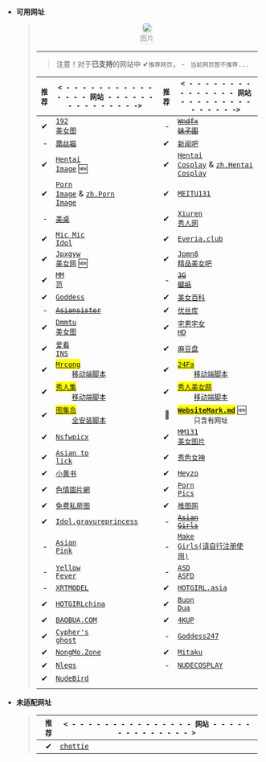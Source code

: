 
- **可用网址**

  >   <center>
  >   <img style="border-radius: 0.3125em;
  >   box-shadow: 0 2px 4px 0 rgba(34,36,38,.12),0 2px 10px 0 rgba(34,36,38,.08);" 
  >   src="https://youimg1.c-ctrip.com/target/0104u120008c4mig2AED8.jpg">
  >   <br>
  >   <div style="color:orange; border-bottom: 1px solid #d9d9d9;
  >   display: inline-block;
  >   color: #999;
  >   padding: 2px;">图片</div>
  >   </center>
  >
  > ***
  >
  > > 注意！对于**已支持**的网站中 ✔`推荐网页`， - ` 当前网页暂不推荐...`
  >
  > | `推荐` | `< - - - - - - - - - - - - - - - 网站 - - - - - - - - - - - - - - ->`                                                                                                                                                                          | `推荐` | `< - - - - - - - - - - - - - - - 网站 - - - - - - - - - - - - - - ->`                                                                                                                                                            |
  > | -----: | ---------------------------------------------------------------------------------------------------------------------------------------------------------------------------------------------------------------------------------------------- | -----: | -------------------------------------------------------------------------------------------------------------------------------------------------------------------------------------------------------------------------------- |
  > |      ✔ | <a href='https://www.taotu8.xyz/' target='_blank' target='_blank'><code>192 美女图</code></a>                                                                                                                                                  |      - | <del><a href='https://www.wndfx.com/' target='_blank'><code>Wndfx 妹子图</code></a></del>                                                                                                                                        |
  > |      - | <del><a href='https://www.lesmao.org' target='_blank'><code>蕾丝猫</code></a></del>                                                                                                                                                            |      ✔ | <a href='https://www.xinwenba.net/web/meinv/' target='_blank'><code>新闻吧</code></a>                                                                                                                                            |
  > |      ✔ | <a href='https://hentai-img.com/' target='_blank'><code>Hentai Image</code></a> 🆕                                                                                                                                                             |      ✔ | <a href='https://hentai-cosplays.com/' target='_blank'><code>Hentai Cosplay</code></a> &amp; <a href='https://zh.hentai-cosplays.com/' target='_blank'><code>zh.Hentai Cosplay</code></a>                                        |
  > |      ✔ | <a href='https://porn-images-xxx.com/' target='_blank'><code>Porn Image</code></a> &amp; <a href='https://zh.porn-images-xxx.com/' target='_blank'><code>zh.Porn Image</code></a>                                                              |      ✔ | <a href='https://www.meitu131.com/meinv/' target='_blank'><code>MEITU131</code></a>                                                                                                                                              |
  > |      - | <del><a href='http://www.win4000.com/meitu.html' target='_blank'><code>美桌</code></a></del>                                                                                                                                                   |      ✔ | <a href='http://www.xiuren.org/' target='_blank'><code>Xiuren 秀人网</code></a>                                                                                                                                                  |
  > |      ✔ | <a href='https://www.micmicidol.com/' target='_blank'><code>Mic Mic Idol</code></a>                                                                                                                                                            |      ✔ | <a href='https://everia.club/' target='_blank'><code>Everia.club</code></a>                                                                                                                                                      |
  > |      ✔ | <a href='https://www.xgmn.vip/' target='_blank'><code>Jpxgyw 美女网</code></a> 🆕                                                                                                                                                              |      ✔ | <a href='https://www.jpmn8.com' target='_blank'><code>Jpmn8 精品美女吧</code></a>                                                                                                                                                |
  > |      ✔ | <a href='https://www.95mm.org' target='_blank'><code>MM 范</code></a>                                                                                                                                                                          |      - | <del><a href='https://www.3gbizhi.com/meinv/' target='_blank'><code>3G 壁纸</code></a></del>                                                                                                                                     |
  > |      ✔ | <a href='https://tw.kissgoddess.com/' target='_blank'><code>Goddess</code></a>                                                                                                                                                                 |      ✔ | <a href='https://meinv.page/' target='_blank'><code>美女百科</code></a>                                                                                                                                                          |
  > |      - | <del><a href='https://asiansister.com/' target='_blank'><code>Asiansister</code></a></del>                                                                                                                                                     |      ✔ | <a href='https://yskhd.com/' target='_blank'><code>优丝库</code></a>                                                                                                                                                             |
  > |      ✔ | <a href='https://www.dmmtu.com/' target='_blank'><code>Dmmtu 美女图</code></a>                                                                                                                                                                 |      ✔ | <a href='https://www.fnvshen.com/' target='_blank'><code>宅男宅女 HD</code></a>                                                                                                                                                  |
  > |      ✔ | <a href='https://www.ikanins.com/' target='_blank'><code>爱看 INS</code></a>                                                                                                                                                                   |      ✔ | <a href='https://madoupan.com/' target='_blank'><code>麻豆盘</code></a>                                                                                                                                                          |
  > |      ✔ | <mark><a href='https://mrcong.com/' target='_blank'><code>Mrcong</code></a></mark><br>&emsp;&emsp;<a href='https://sleazyfork.org/zh-CN/scripts/440114-mrcong%E5%85%A8%E9%87%8F%E5%8A%A0%E8%BC%89' target='_blank'><code>移动端脚本</code></a> |      ✔ | <mark><a href='https://www.112w.cc/c49.aspx' target='_blank'><code>24Fa</code></a></mark><br>&emsp;&emsp;<a href='https://sleazyfork.org/zh-CN/scripts/441994-24fa全量图片加載' target='_blank'><code>移动端脚本</code></a>      |
  > |      ✔ | <mark><a href='https://www.xiurenb.com/' target='_blank'><code>秀人集</code></a></mark><br>&emsp;&emsp;<a href='https://sleazyfork.org/zh-CN/scripts/440115-xiurenji秀人集全量加載' target='_blank'><code>移动端脚本</code></a>                |      ✔ | <mark><a href='https://www.xrmn5.cc/' target='_blank'><code>秀人美女网</code></a></mark><br>&emsp;&emsp;<a href='https://sleazyfork.org/zh-CN/scripts/440115-xiurenji秀人集全量加載' target='_blank'><code>移动端脚本</code></a> |
  > |      ✔ | <mark><a href='https://www.tujidao.com/u/?action=gengxin' target='_blank'><code>图集岛</code></a></mark><br>&emsp;&emsp;<a href='https://scriptcat.org/script-show-page/443' target='_blank'><code>全安装脚本</code></a>                     |     🍁 | <mark>[**`WebsiteMark.md`**](https://cdn.staticaly.com/gh/LARASPY/xhua@master/other/WebsiteMark.md)</mark> 🆕<br/>&emsp;&emsp;`只含有网址`                         |
  > |      ✔ | <a href='https://nsfwx.pics' target='_blank'><code>Nsfwpicx</code></a>                                                                                                                                                                         |      ✔ | <a href='https://www.mmm131.com' target='_blank'><code>MM131 美女图片</code></a>                                                                                                                                                 |
  > |      ✔ | <a href='https://asiantolick.com' target='_blank'><code>Asian to lick</code></a>                                                                                                                                                               |      ✔ | <a href='https://www.xsnvshen.co' target='_blank'><code>秀色女神</code></a>                                                                                                                                                      |
  > |      ✔ | <a href='https://xchina.co' target='_blank'><code>小黄书</code></a>                                                                                                                                                                            |      ✔ | <a href='https://jjgirls.com/' target='_blank'><code>Heyzo</code></a>                                                                                                                                                            |
  > |      ✔ | <a href='https://www.photos18.com/' target='_blank'><code>色情圖片網</code></a>                                                                                                                                                                |      ✔ | <a href='https://www.pornpics.com/' target='_blank'><code>Porn Pics</code></a>                                                                                                                                                   |
  > |      ✔ | <a href='http://www.mfsft.com/' target='_blank'><code>免费私房图</code></a>                                                                                                                                                                    |      ✔ | <a href='https://www.tuiimg.com/' target='_blank'><code>推图网</code></a>                                                                                                                                                        |
  > |      ✔ | <a href='https://idol.gravureprincess.date/' target='_blank'><code>Idol.gravureprincess</code></a>                                                                                                                                             |      - | <del><a href='https://allasiangirls.net/' target='_blank'><code>Asian Girls</code></a></del>                                                                                                                                     |
  > |      - | <a href='https://asianpink.net/' target='_blank'><code>Asian Pink</code></a>                                                                                                                                                                   |      - | <a href='https://asdcosplay.com/' target='_blank'><code>Make Girls(请自行注册使用)</code></a>                                                                                                                                    |
  > |      - | <a href='https://yellowfever18.com/' target='_blank'><code>Yellow Fever</code></a>                                                                                                                                                             |      - | <a href='https://asdasfd.net/' target='_blank'><code>ASD ASFD</code></a>                                                                                                                                                         |
  > |      - | <a href='https://xartmodel.net/' target='_blank'><code>XRTMODEL</code></a>                                                                                                                                                                     |      ✔ | <a href='https://hotgirl.asia/' target='_blank'><code>HOTGIRL.asia</code></a>                                                                                                                                                    |
  > |      ✔ | <a href='https://hotgirlchina.com/' target='_blank'><code>HOTGIRLchina</code></a>                                                                                                                                                              |      ✔ | <a href='https://buondua.com/' target='_blank'><code>Buon Dua</code></a>                                                                                                                                                         |
  > |      ✔ | <a href='https://blog.baobua.com/mlem' target='_blank'><code>BAOBUA.COM</code></a>                                                                                                                                                             |      ✔ | <a href='https://www.4kup.net/' target='_blank'><code>4KUP</code></a>                                                                                                                                                            |
  > |      ✔ | <a href='http://ryuryu.tw/' target='_blank'><code>Cypher's ghost</code></a>                                                                                                                                                                    |      - | <a href='https://goddess247.com/' target='_blank'><code>Goddess247</code></a>                                                                                                                                                    |
  > |      ✔ | <a href='https://www.ilovexs.com/' target='_blank'><code>NongMo.Zone</code></a>                                                                                                                                                                |      ✔ | <a href='https://mitaku.net/' target='_blank'><code>Mitaku</code></a>                                                                                                                                                            |
  > |      ✔ | <a href='https://www.nlegs.com/' target='_blank'><code>Nlegs</code></a>                                                                                                                                                                        |      - | <a href='https://nudecosplaygirls.com/' target='_blank'><code>NUDECOSPLAY</code></a>                                                                                                                                             |
  > |      ✔ | <a href='https://nudebird.biz/' target='_blank'><code>NudeBird</code></a>                                                                                                                                                                      |        |                                                                                                                                                                                                                                  |
  > |        |                                                                                                                                                                                                                                                |        |                                                                                                                                                                                                                                  |

- **未适配网址**

  > | `推荐` | `< - - - - - - - - - - - - - - - 网站 - - - - - - - - - - - - - - >`          |
  > | -----: | ----------------------------------------------------------------------------- |
  > |      ✔ | <a href='http://chottie.com/blog/zh' target='_blank'><code>chottie</code></a> |
